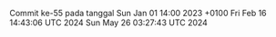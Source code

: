 Commit ke-55 pada tanggal Sun Jan 01 14:00 2023 +0100
Fri Feb 16 14:43:06 UTC 2024
Sun May 26 03:27:43 UTC 2024
